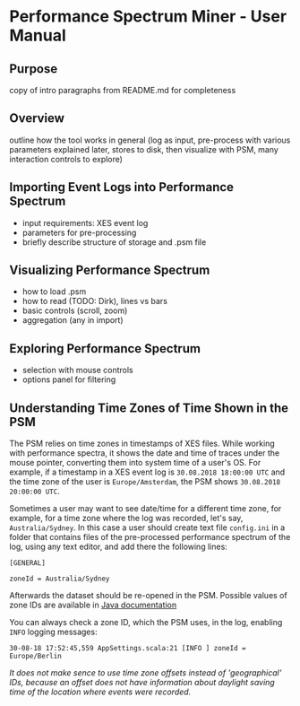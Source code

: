 # Performance Spectrum Miner - User Manual

## Purpose

copy of intro paragraphs from README.md for completeness

## Overview

outline how the tool works in general (log as input, pre-process with various parameters explained later, stores to disk, then visualize with PSM, many interaction controls to explore)

## Importing Event Logs into Performance Spectrum

* input requirements: XES event log
* parameters for pre-processing
* briefly describe structure of storage and .psm file

## Visualizing Performance Spectrum

* how to load .psm
* how to read (TODO: Dirk), lines vs bars
* basic controls (scroll, zoom)
* aggregation (any in import)

## Exploring Performance Spectrum

* selection with mouse controls
* options panel for filtering

## Understanding Time Zones of Time Shown in the PSM

The PSM relies on time zones in timestamps of XES files. While working with performance spectra, it shows the date and time of traces under the mouse pointer, converting them into system time of a user's OS. For example, if a timestamp in a XES event log is `30.08.2018 18:00:00 UTC` and the time zone of the user is `Europe/Amsterdam`, the PSM shows `30.08.2018 20:00:00 UTC`.

Sometimes a user may want to see date/time for a different time zone, for example, for a time zone where the log was recorded, let's say, `Australia/Sydney`. In this case a user should create text file `config.ini` in a folder that contains files of the pre-processed performance spectrum of the log, using any text editor, and add there the following lines:

`[GENERAL]`

`zoneId = Australia/Sydney`

Afterwards the dataset should be re-opened in the PSM. Possible values of zone IDs are available in [Java documentation](https://docs.oracle.com/javase/8/docs/api/java/time/ZoneId.html)

You can always check a zone ID, which the PSM uses, in the log, enabling `INFO` logging messages:

`30-08-18 17:52:45,559 AppSettings.scala:21 [INFO ] zoneId = Europe/Berlin`

*It does not make sence to use time zone offsets instead of 'geographical' IDs, because an offset does not have information about daylight saving time of the location where events were recorded.*

